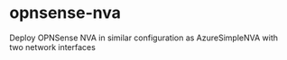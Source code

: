 # opnsense-nva

Deploy OPNSense NVA in similar configuration as AzureSimpleNVA
with two network interfaces
